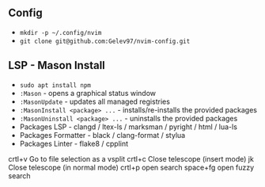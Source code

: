 ## Config
-   `mkdir -p ~/.config/nvim`
-   `git clone git@github.com:Gelev97/nvim-config.git`

## LSP - Mason Install
-   `sudo apt install npm`
-   `:Mason` - opens a graphical status window
-   `:MasonUpdate` - updates all managed registries
-   `:MasonInstall <package> ...` - installs/re-installs the provided packages
-   `:MasonUninstall <package> ...` - uninstalls the provided packages
-   Packages LSP - clangd / ltex-ls / marksman / pyright / html / lua-ls
-   Packages Formatter - black / clang-format / stylua
-   Packages Linter - flake8 / cpplint


crtl+v	Go to file selection as a vsplit
crtl+c	Close telescope (insert mode)
jk	Close telescope (in normal mode)
crtl+p open search
space+fg open fuzzy search


